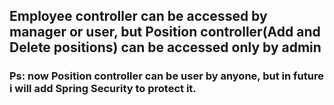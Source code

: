 ## Employee controller can be accessed by manager or user, but Position controller(Add and Delete positions) can be accessed only by admin

### Ps: now Position controller can be user by anyone, but in future i will add Spring Security to protect it.